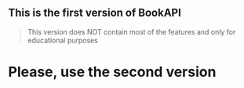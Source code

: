 ## This is the first version of BookAPI

> This version does NOT contain most of the features and only for educational purposes

# Please, use the second version
